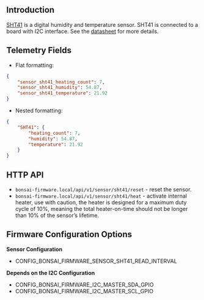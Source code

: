 ## Introduction

[SHT41](https://sensirion.com/products/catalog/SHT41) is a digital humidity and temperature sensor. SHT41 is connected to a board with I2C interface. See the [datasheet](https://sensirion.com/media/documents/33FD6951/662A593A/HT_DS_Datasheet_SHT4x.pdf) for more details.

## Telemetry Fields

- Flat formatting:

```json
{
    "sensor_sht41_heating_count": 7,
    "sensor_sht41_humidity": 54.87,
    "sensor_sht41_temperature": 21.92
}
```

- Nested formatting:

```json
{
    "SHT41": {
        "heating_count": 7,
        "humidity": 54.87,
        "temperature": 21.92
    }
}
```
## HTTP API

- `bonsai-firmware.local/api/v1/sensor/sht41/reset` - reset the sensor.
- `bonsai-firmware.local/api/v1/sensor/sht41/heat` - activate internal heater, use with caution, the heater is designed for a maximum duty cycle of 10%, meaning the total heater-on-time should not be longer than 10% of the sensor’s lifetime.

## Firmware Configuration Options

**Sensor Configuration**

- CONFIG_BONSAI_FIRMWARE_SENSOR_SHT41_READ_INTERVAL

**Depends on the I2C Configuration**

- CONFIG_BONSAI_FIRMWARE_I2C_MASTER_SDA_GPIO
- CONFIG_BONSAI_FIRMWARE_I2C_MASTER_SCL_GPIO
